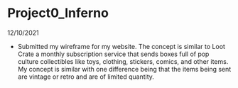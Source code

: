 # Project0_Inferno

12/10/2021
- Submitted my wireframe for my website.  The concept is similar to Loot Crate a monthly subscription service that sends boxes full of pop culture collectibles like toys, clothing, stickers, comics, and other items.  My concept is similar with one difference being that the items being sent are vintage or retro and are of limited quantity.
